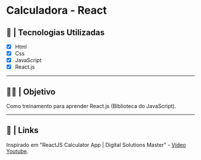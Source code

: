 # Calculadora - React

## 📌 | Tecnologias Utilizadas
 - [x] Html
 - [x] Css
 - [x] JavaScript
 - [x] React.js

<hr>

## 👩‍💻 | Objetivo

Como treinamento para aprender React.js (Biblioteca do JavaScript).

<hr>

## 🎥 | Links

Inspirado em "ReactJS Calculator App | Digital Solutions Master" - [Vídeo Youtube](https://www.youtube.com/watch?v=hpfDRnijdPE).